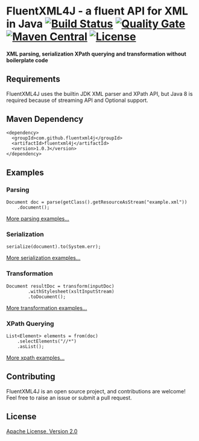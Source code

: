 # FluentXML4J - a fluent API for XML in Java [![Build Status](https://travis-ci.org/fluentxml4j/fluentxml4j.svg?branch=master)](https://travis-ci.org/fluentxml4j/fluentxml4j) [![Quality Gate](https://sonarqube.com/api/badges/gate?key=com.github.fluentxml4j:fluentxml4j)](https://sonarcloud.io/dashboard?id=com.github.fluentxml4j%3Afluentxml4j) [![Maven Central](https://img.shields.io/maven-central/v/com.github.fluentxml4j/fluentxml4j.svg)](https://search.maven.org/#search%7Cga%7C1%7Cfluentxml4j) [![License](https://img.shields.io/badge/License-Apache%202.0-blue.svg)](https://www.apache.org/licenses/LICENSE-2.0.txt)

#### XML parsing, serialization XPath querying and transformation without boilerplate code

## Requirements
FluentXML4J uses the builtin JDK XML parser and XPath API, but Java 8 is required because of streaming API and Optional support.

## Maven Dependency

```
<dependency>
  <groupId>com.github.fluentxml4j</groupId>
  <artifactId>fluentxml4j</artifactId>
  <version>1.0.3</version>
</dependency>
```

## Examples

### Parsing
```
Document doc = parse(getClass().getResourceAsStream("example.xml"))
    .document();
```

[More parsing examples...](doc/examples/parsing-examples.md)


### Serialization
```
serialize(document).to(System.err);
```

[More serialization examples...](doc/examples/serialization-examples.md)

### Transformation
```
Document resultDoc = transform(inputDoc)
        .withStylesheet(xsltInputStream)
        .toDocument();
```

[More transformation examples...](doc/examples/transformation-examples.md)

### XPath Querying
```
List<Element> elements = from(doc)
    .selectElements("//*")
    .asList();
```

[More xpath examples...](doc/examples/xpath-examples.md)

## Contributing
FluentXML4J is an open source project, and contributions are welcome! Feel free to raise an issue or submit a pull request.

## License

[Apache License, Version 2.0](license)
